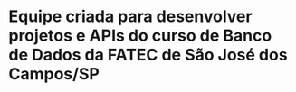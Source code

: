 # Equipe criada para desenvolver projetos e APIs do curso de Banco de Dados da FATEC de São José dos Campos/SP 

